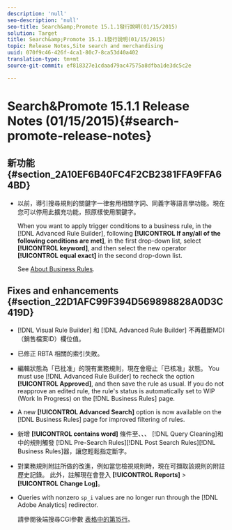 ```yaml
---
description: 'null'
seo-description: 'null'
seo-title: Search&amp;Promote 15.1.1發行說明(01/15/2015)
solution: Target
title: Search&amp;Promote 15.1.1發行說明(01/15/2015)
topic: Release Notes,Site search and merchandising
uuid: 070f9c46-426f-4ca1-80c7-8ca53d40a402
translation-type: tm+mt
source-git-commit: ef818327e1cdaad79ac47575a8dfba1de3dc5c2e

---
```



# Search&amp;Promote 15.1.1 Release Notes (01/15/2015){#search-promote-release-notes}

## 新功能 {#section_2A10EF6B40FC4F2CB2381FFA9FFA64BD}

* 以前，導引搜尋規則的關鍵字一律套用相關字詞、同義字等語言學功能。現在您可以停用此擴充功能，照原樣使用關鍵字。

   When you want to apply trigger conditions to a business rule, in the [!DNL Advanced Rule Builder], following **[!UICONTROL If any/all of the following conditions are met]**, in the first drop-down list, select **[!UICONTROL keyword]**, and then select the new operator **[!UICONTROL equal exact]** in the second drop-down list.

   See [About Business Rules](../c-about-rules-menu/c-about-business-rules.md#concept_2A93D76216754D3D8412CDEA00BD26BD).

## Fixes and enhancements {#section_22D1AFC99F394D569898828A0D3C419D}

* [!DNL Visual Rule Builder] 和 [!DNL Advanced Rule Builder] 不再截斷MDI（銷售檔案ID）欄位值。
* 已修正 RBTA 相關的索引失敗。
* 編輯狀態為「已批准」的現有業務規則，現在會廢止「已核准」狀態。 You must use [!DNL Advanced Rule Builder] to recheck the option **[!UICONTROL Approved]**, and then save the rule as usual. If you do not reapprove an edited rule, the rule&#39;s status is automatically set to WIP (Work In Progress) on the [!DNL Business Rules] page.
* A new **[!UICONTROL Advanced Search]** option is now available on the [!DNL Business Rules] page for improved filtering of rules.
* 新增 **[!UICONTROL contains word]** 條件至、、、 [!DNL Query Cleaning]和中的規則觸發 [!DNL Pre-Search Rules][!DNL Post Search Rules][!DNL Business Rules]器，讓您輕鬆指定斷字。
* 對業務規則附註所做的改進，例如當您檢視規則時，現在可擷取該規則的附註歷史記錄。 此外，註解現在會登入 **[!UICONTROL Reports]** > **[!UICONTROL Change Log]**。
* Queries with nonzero `sp_i` values are no longer run through the [!DNL Adobe Analytics] redirector.

   請參閱後端搜尋CGI參數 [表格中的第15行](../c-appendices/c-cgiparameters.md#reference_582E85C3886740C98FE88CA9DF7918E8)。

